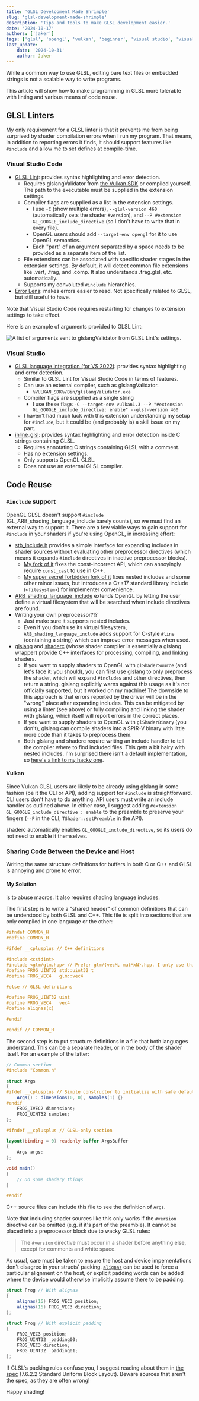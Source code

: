 ```yaml
---
title: 'GLSL Development Made Shrimple'
slug: 'glsl-development-made-shrimple'
description: 'Tips and tools to make GLSL development easier.'
date: '2024-10-17'
authors: ['jaker']
tags: ['glsl', 'opengl', 'vulkan', 'beginner', 'visual studio', 'visual studio code', 'article']
last_update:
    date: '2024-10-31'
    author: Jaker
---
```


While a common way to use GLSL, editing bare text files or embedded strings is not a scalable way to write programs.

This article will show how to make programming in GLSL more tolerable with linting and various means of code reuse.

<!-- truncate -->

## GLSL Linters

My only requirement for a GLSL linter is that it prevents me from being surprised by shader compilation errors when I run my program. That means, in addition to reporting errors it finds, it should support features like `#include` and allow me to set defines at compile-time.

### Visual Studio Code

- [GLSL Lint](https://marketplace.visualstudio.com/items?itemName=dtoplak.vscode-glsllint): provides syntax highlighting and error detection.
  - Requires glslangValidator from [the Vulkan SDK](https://www.lunarg.com/vulkan-sdk/) or compiled yourself. The path to the executable must be supplied in the extension settings.
  - Compiler flags are supplied as a list in the extension settings.
    - I use `-C` (show multiple errors), `--glsl-version 460` (automatically sets the shader `#version`), and `--P #extension GL_GOOGLE_include_directive` (so I don't have to write that in every file).
    - OpenGL users should add `--target-env opengl` for it to use OpenGL semantics.
    - Each "part" of an argument separated by a space needs to be provided as a separate item of the list.
  - File extensions can be associated with specific shader stages in the extension settings. By default, it will detect common file extensions like .vert, .frag, and .comp. It also understands .frag.glsl, etc. automatically.
  - Supports my convoluted `#include` hierarchies.
- [Error Lens](https://marketplace.visualstudio.com/items?itemName=usernamehw.errorlens): makes errors easier to read. Not specifically related to GLSL, but still useful to have.

Note that Visual Studio Code requires restarting for changes to extension settings to take effect.

Here is an example of arguments provided to GLSL Lint:

![A list of arguments sent to glslangValidator from GLSL Lint's settings.](glslangValidatorArgs.png)

### Visual Studio

- [GLSL language integration (for VS 2022)](https://marketplace.visualstudio.com/items?itemName=DanielScherzer.GLSL2022): provides syntax highlighting and error detection.
  - Similar to GLSL Lint for Visual Studio Code in terms of features.
  - Can use an external compiler, such as glslangValidator.
    - `%VULKAN_SDK%/Bin/glslangValidator.exe`
  - Compiler flags are supplied as a single string
    - I use these flags `-C --target-env vulkan1.3 --P "#extension GL_GOOGLE_include_directive: enable" --glsl-version 460`
  - I haven't had much luck with this extension understanding my setup for `#include`, but it could be (and probably is) a skill issue on my part.
- [inline_glsl](https://marketplace.visualstudio.com/items?itemName=kristian-r.inlineglsl): provides syntax highlighting and error detection inside C strings containing GLSL.
  - Requires annotating C strings containing GLSL with a comment.
  - Has no extension settings.
  - Only supports OpenGL GLSL.
  - Does not use an external GLSL compiler.

## Code Reuse

### `#include` support

OpenGL GLSL doesn't support `#include` (GL_ARB_shading_language_include barely counts), so we must find an external way to support it. There are a few viable ways to gain support for `#include` in your shaders if you're using OpenGL, in increasing effort:

- [stb_include.h](https://github.com/nothings/stb/blob/master/stb_include.h) provides a simple interface for expanding includes in shader sources without evaluating other preprocessor directives (which means it expands `#include` directives in inactive preprocessor blocks).
  - [My fork of it](https://github.com/nothings/stb/pull/1336) fixes the const-incorrect API, which can annoyingly require `const_cast` to use in C++.
  - [My super secret forbidden fork of it](https://github.com/JuanDiegoMontoya/Frogfood/blob/main/vendor/stb_include.h) fixes nested includes and some other minor issues, but introduces a C++17 standard library include (`<filesystem>`) for implementer convenience.
- [ARB_shading_language_include](https://registry.khronos.org/OpenGL/extensions/ARB/ARB_shading_language_include.txt) extends OpenGL by letting the user define a virtual filesystem that will be searched when include directives are found.
- Writing your own preprocessor?!?
  - Just make sure it supports nested includes.
  - Even if you don't use its virtual filesystem, `ARB_shading_language_include` adds support for C-style `#line` (containing a string) which can improve error messages when used.
- [glslang](https://github.com/KhronosGroup/glslang) and [shaderc](https://github.com/google/shaderc) (whose shader compiler is essentially a glslang wrapper) provide C++ interfaces for processing, compiling, and linking shaders.
  - If you want to supply shaders to OpenGL with `glShaderSource` (and let's face it: you should), you can first use glslang to only preprocess the shader, which will expand `#include`s and other directives, then return a string. glslang explicitly warns against this usage as it's not officially supported, but it worked on my machine! The downside to this approach is that errors reported by the driver will be in the "wrong" place after expanding includes. This can be mitigated by using a linter (see above) or fully compiling and linking the shader with glslang, which itself will report errors in the correct places.
  - If you want to supply shaders to OpenGL with `glShaderBinary` (you don't), glslang can compile shaders into a SPIR-V binary with little more code than it takes to preprocess them.
  - Both glslang and shaderc require writing an include handler to tell the compiler where to find included files. This gets a bit hairy with nested includes. I'm surprised there isn't a default implementation, so [here's a link to my hacky one](https://github.com/JuanDiegoMontoya/Frogfood/blob/main/src/Fvog/Shader2.cpp#L70-L116).

#### Vulkan

Since Vulkan GLSL users are likely to be already using glslang in some fashion (be it the CLI or API), adding support for `#include` is straightforward. CLI users don't have to do anything. API users must write an include handler as outlined above. In either case, I suggest adding `#extension GL_GOOGLE_include_directive : enable` to the preamble to preserve your fingers (`--P` in the CLI, `TShader::setPreamble` in the API).

shaderc automatically enables `GL_GOOGLE_include_directive`, so its users do not need to enable it themselves.

### Sharing Code Between the Device and Host

Writing the same structure definitions for buffers in both C or C++ and GLSL is annoying and prone to error.

#### My Solution

is to abuse macros. It also requires shading language includes.

The first step is to write a "shared header" of common definitions that can be understood by both GLSL and C++. This file is split into sections that are only compiled in one language or the other:

```glsl
#ifndef COMMON_H
#define COMMON_H

#ifdef __cplusplus // C++ definitions

#include <cstdint>
#include <glm/glm.hpp> // Prefer glm/{vecM, matMxN}.hpp. I only use this for brevity
#define FROG_UINT32 std::uint32_t
#define FROG_VEC4   glm::vec4

#else // GLSL definitions

#define FROG_UINT32 uint
#define FROG_VEC4   vec4
#define alignas(x)

#endif

#endif // COMMON_H
```

The second step is to put structure definitions in a file that both languages understand. This can be a separate header, or in the body of the shader itself. For an example of the latter:

```glsl
// Common section
#include "Common.h"

struct Args
{
#ifdef __cplusplus // Simple constructor to initialize with safe defaults
    Args() : dimensions(0, 0), samples(1) {}
#endif
    FROG_IVEC2 dimensions;
    FROG_UINT32 samples;
};

#ifndef __cplusplus // GLSL-only section

layout(binding = 0) readonly buffer ArgsBuffer
{
    Args args;
};

void main()
{
    // Do some shadery things
}

#endif
```

C++ source files can include this file to see the definition of `Args`.

Note that including shader sources like this only works if the `#version` directive can be omitted (e.g. if it's part of the preamble). It cannot be placed into a preprocessor block due to wacky GLSL rules:
> The `#version` directive must occur in a shader before anything else, except for comments and white space.

As usual, care must be taken to ensure the host and device impementations don't disagree in your structs' packing. [`alignas`](https://en.cppreference.com/w/cpp/language/alignas) can be used to force a particular alignment on the host, or explicit padding words can be added where the device would otherwise implicitly assume there to be padding.

```glsl
struct Frog // With alignas
{
    alignas(16) FROG_VEC3 position;
    alignas(16) FROG_VEC3 direction;
};
```

```glsl
struct Frog // With explicit padding
{
    FROG_VEC3 position;
    FROG_UINT32 _padding00;
    FROG_VEC3 direction;
    FROG_UINT32 _padding01;
};
```

If GLSL's packing rules confuse you, I suggest reading about them in [the spec](https://registry.khronos.org/OpenGL/specs/gl/glspec46.core.pdf#page=168) (7.6.2.2 Standard Uniform Block Layout). Beware sources that aren't the spec, as they are often wrong!

Happy shading!
